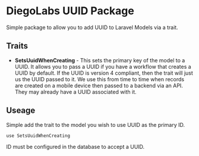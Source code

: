 # DiegoLabs UUID Package

Simple package to allow you to add UUID to Laravel Models via a trait. 

## Traits
* __SetsUuidWhenCreating__ - This sets the primary key of the model to a UUID. It allows you to pass a UUID if 
you have a workflow that creates a UUID by default. If the UUID is version 4 compliant, then the trait will 
just us the UUID passed to it. We use this from time to time when records are created on a mobile device then
passed to a backend via an API. They may already have a UUID associated with it. 

## Useage 

Simple add the trait to the model you wish to use UUID as the primary ID. 

```
use SetsUuidWhenCreating
```

ID must be configured in the database to accept a UUID. 
